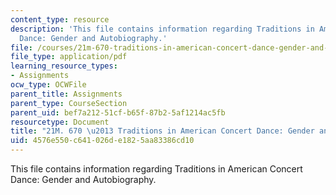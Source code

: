 ```yaml
---
content_type: resource
description: 'This file contains information regarding Traditions in American Concert
  Dance: Gender and Autobiography.'
file: /courses/21m-670-traditions-in-american-concert-dance-gender-and-autobiography-spring-2008/4576e550c641026de1825aa83386cd10_MIT21M_670S08_sinharevel.pdf
file_type: application/pdf
learning_resource_types:
- Assignments
ocw_type: OCWFile
parent_title: Assignments
parent_type: CourseSection
parent_uid: bef7a212-51cf-b65f-87b2-5af1214ac5fb
resourcetype: Document
title: "21M. 670 \u2013 Traditions in American Concert Dance: Gender and Autobiography"
uid: 4576e550-c641-026d-e182-5aa83386cd10
---
```

This file contains information regarding Traditions in American Concert Dance: Gender and Autobiography.

